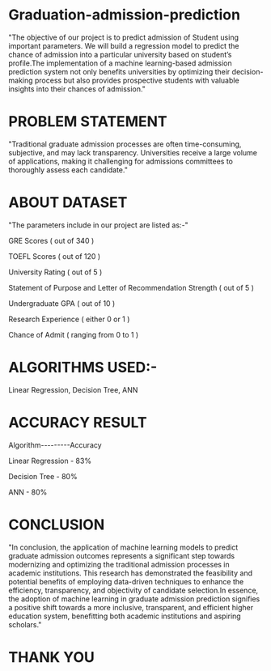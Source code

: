 # Graduation-admission-prediction
"The objective of our project is to predict admission of Student using important parameters. We will build a regression model to predict the chance of admission into a particular university based on student’s profile.The implementation of a machine learning-based admission prediction system not only benefits universities by optimizing their decision-making process but also provides prospective students with valuable insights into their chances of admission."
# PROBLEM STATEMENT
"Traditional graduate admission processes are often time-consuming, subjective, and may lack transparency. Universities receive a large volume of applications, making it challenging for admissions committees to thoroughly assess each candidate."
# ABOUT DATASET
"The parameters include in our project are listed as:-"

GRE Scores ( out of 340 )

TOEFL Scores ( out of 120 )

University Rating ( out of 5 )

Statement of Purpose and Letter of Recommendation Strength ( out of 5 )

Undergraduate GPA ( out of 10 )

Research Experience ( either 0 or 1 )

Chance of Admit ( ranging from 0 to 1 )
# ALGORITHMS USED:-
Linear Regression, 
Decision Tree,
ANN
# ACCURACY RESULT
Algorithm---------Accuracy

Linear Regression  -    83%

Decision Tree      -    80%

ANN              -    80%
# CONCLUSION
"In conclusion, the application of machine learning models to predict graduate admission outcomes represents a significant step towards modernizing and optimizing the traditional admission processes in academic institutions. This research has demonstrated the feasibility and potential benefits of employing data-driven techniques to enhance the efficiency, transparency, and objectivity of candidate selection.In essence, the adoption of machine learning in graduate admission prediction signifies a positive shift towards a more inclusive, transparent, and efficient higher education system, benefitting both academic institutions and aspiring scholars."


# THANK YOU










